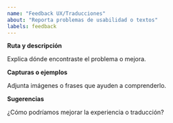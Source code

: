 ```yaml
---
name: "Feedback UX/Traducciones"
about: "Reporta problemas de usabilidad o textos"
labels: feedback
---
```


**Ruta y descripción**

Explica dónde encontraste el problema o mejora.

**Capturas o ejemplos**

Adjunta imágenes o frases que ayuden a comprenderlo.

**Sugerencias**

¿Cómo podríamos mejorar la experiencia o traducción?
